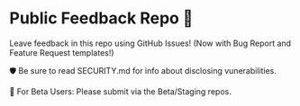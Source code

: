 # Public Feedback Repo 🦦

Leave feedback in this repo using GitHub Issues!
(Now with Bug Report and Feature Request templates!)

🛡️ Be sure to read SECURITY.md for info about disclosing vunerabilities.

🧪 For Beta Users: Please submit via the Beta/Staging repos.
